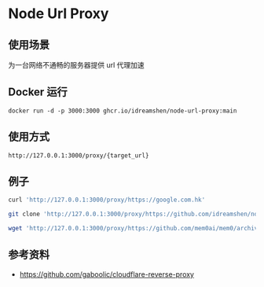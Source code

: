 # Node Url Proxy

## 使用场景
为一台网络不通畅的服务器提供 url 代理加速

## Docker 运行
`docker run -d -p 3000:3000 ghcr.io/idreamshen/node-url-proxy:main`

## 使用方式
`http://127.0.0.1:3000/proxy/{target_url}`

## 例子
```bash
curl 'http://127.0.0.1:3000/proxy/https://google.com.hk'

git clone 'http://127.0.0.1:3000/proxy/https://github.com/idreamshen/node-url-proxy'

wget 'http://127.0.0.1:3000/proxy/https://github.com/mem0ai/mem0/archive/refs/tags/0.1.118.zip'
```

## 参考资料
- https://github.com/gaboolic/cloudflare-reverse-proxy
